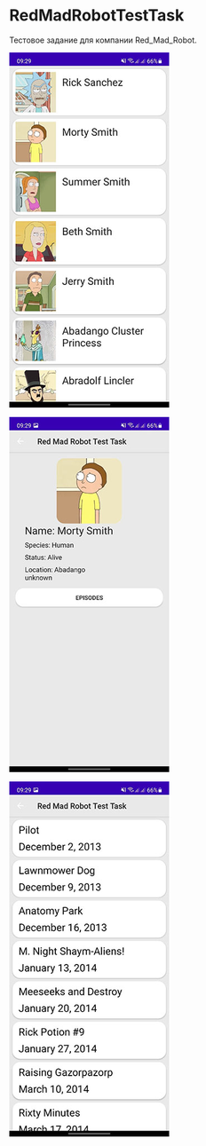 # RedMadRobotTestTask

Тестовое задание для компании Red_Mad_Robot.

![screen1](https://github.com/Gorosheg/RedMadRobotTestTask/blob/master/common/src/main/res/drawable/screen_1.jpg)


![screen2](https://github.com/Gorosheg/RedMadRobotTestTask/blob/master/common/src/main/res/drawable/screen_2.jpg)


![screen3](https://github.com/Gorosheg/RedMadRobotTestTask/blob/master/common/src/main/res/drawable/screen_3.jpg)

